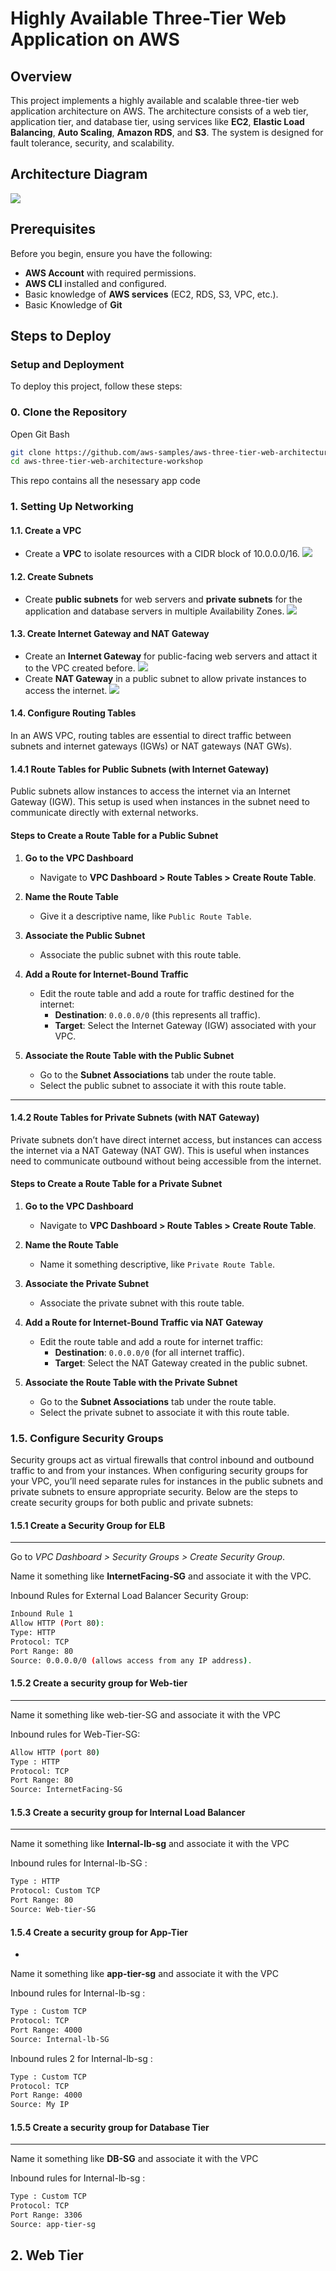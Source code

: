
# Highly Available Three-Tier Web Application on AWS

## Overview

This project implements a highly available and scalable three-tier web application architecture on AWS. The architecture consists of a web tier, application tier, and database tier, using services like **EC2**, **Elastic Load Balancing**, **Auto Scaling**, **Amazon RDS**, and **S3**. The system is designed for fault tolerance, security, and scalability.

## Architecture Diagram

![](https://github.com/Kishor-Bibin/Highly-Available-Three-Tier-Web-Application-on-AWS-/blob/695e40e15298ff396d6abad74e0b09599d88f4a9/Images/Three-tier-Architecture%20Diagram.png)

## Prerequisites

Before you begin, ensure you have the following:
- **AWS Account** with required permissions.
- **AWS CLI** installed and configured.
- Basic knowledge of **AWS services** (EC2, RDS, S3, VPC, etc.).
- Basic Knowledge of **Git**

## Steps to Deploy

### Setup and Deployment

To deploy this project, follow these steps:

### 0. Clone the Repository
Open Git Bash

```bash
git clone https://github.com/aws-samples/aws-three-tier-web-architecture-workshop.git
cd aws-three-tier-web-architecture-workshop
```
This repo contains all the nesessary app code 

### 1. Setting Up Networking

#### 1.1. Create a VPC
- Create a **VPC** to isolate resources with a CIDR block of 10.0.0.0/16.
![](https://github.com/Kishor-Bibin/Highly-Available-Three-Tier-Web-Application-on-AWS-/blob/4d658c2d7afde140e05783a63ba72d843ff741d9/Images/vpc-create.png)


#### 1.2. Create Subnets
- Create **public subnets** for web servers and **private subnets** for the application and database servers in multiple Availability Zones.
  ![](https://github.com/Kishor-Bibin/Highly-Available-Three-Tier-Web-Application-on-AWS-/blob/4d658c2d7afde140e05783a63ba72d843ff741d9/Images/Subnet-create.png)

#### 1.3. Create Internet Gateway and NAT Gateway
- Create an **Internet Gateway** for public-facing web servers and attact it to the VPC created before.
  ![](https://github.com/Kishor-Bibin/Highly-Available-Three-Tier-Web-Application-on-AWS-/blob/4d658c2d7afde140e05783a63ba72d843ff741d9/Images/IGW-create.png)
- Create **NAT Gateway** in a public subnet to allow private instances to access the internet.
![](https://github.com/Kishor-Bibin/Highly-Available-Three-Tier-Web-Application-on-AWS-/blob/4d658c2d7afde140e05783a63ba72d843ff741d9/Images/NAT-gateway%20create.png)  


#### 1.4. Configure Routing Tables

In an AWS VPC, routing tables are essential to direct traffic between subnets and internet gateways (IGWs) or NAT gateways (NAT GWs).



#### 1.4.1 Route Tables for Public Subnets (with Internet Gateway)

Public subnets allow instances to access the internet via an Internet Gateway (IGW). This setup is used when instances in the subnet need to communicate directly with external networks.

#### Steps to Create a Route Table for a Public Subnet

1. **Go to the VPC Dashboard**  
   - Navigate to **VPC Dashboard > Route Tables > Create Route Table**.
   
2. **Name the Route Table**  
   - Give it a descriptive name, like `Public Route Table`.

3. **Associate the Public Subnet**  
   - Associate the public subnet with this route table.

4. **Add a Route for Internet-Bound Traffic**  
   - Edit the route table and add a route for traffic destined for the internet:
     - **Destination**: `0.0.0.0/0` (this represents all traffic).
     - **Target**: Select the Internet Gateway (IGW) associated with your VPC.

5. **Associate the Route Table with the Public Subnet**  
   - Go to the **Subnet Associations** tab under the route table.
   - Select the public subnet to associate it with this route table.

---

#### 1.4.2 Route Tables for Private Subnets (with NAT Gateway)

Private subnets don’t have direct internet access, but instances can access the internet via a NAT Gateway (NAT GW). This is useful when instances need to communicate outbound without being accessible from the internet.

#### Steps to Create a Route Table for a Private Subnet

1. **Go to the VPC Dashboard**  
   - Navigate to **VPC Dashboard > Route Tables > Create Route Table**.

2. **Name the Route Table**  
   - Name it something descriptive, like `Private Route Table`.

3. **Associate the Private Subnet**  
   - Associate the private subnet with this route table.

4. **Add a Route for Internet-Bound Traffic via NAT Gateway**  
   - Edit the route table and add a route for internet traffic:
     - **Destination**: `0.0.0.0/0` (for all internet traffic).
     - **Target**: Select the NAT Gateway created in the public subnet.

5. **Associate the Route Table with the Private Subnet**  
   - Go to the **Subnet Associations** tab under the route table.
   - Select the private subnet to associate it with this route table.




### 1.5. Configure Security Groups
Security groups act as virtual firewalls that control inbound and outbound traffic to and from your instances. When configuring security groups for your VPC, you’ll need separate rules for instances in the public subnets and private subnets to ensure appropriate security. Below are the steps to create security groups for both public and private subnets:

#### 1.5.1 Create a Security Group for ELB
---

Go to *VPC Dashboard > Security Groups > Create Security Group*.

Name it something like **InternetFacing-SG** and associate it with the VPC.

Inbound Rules for External Load Balancer Security Group:
``` bash
Inbound Rule 1 
Allow HTTP (Port 80):
Type: HTTP
Protocol: TCP
Port Range: 80
Source: 0.0.0.0/0 (allows access from any IP address).
```

#### 1.5.2 Create a security group for Web-tier
---

Name it something like web-tier-SG and associate it with the VPC

Inbound rules for Web-Tier-SG:
``` bash
Allow HTTP (port 80)
Type : HTTP
Protocol: TCP
Port Range: 80
Source: InternetFacing-SG
```

#### 1.5.3 Create a security group for Internal Load Balancer
---

Name it something like **Internal-lb-sg** and associate it with the VPC

Inbound rules for Internal-lb-SG : 
``` bash
Type : HTTP
Protocol: Custom TCP
Port Range: 80
Source: Web-tier-SG
```
#### 1.5.4 Create a security group for App-Tier
-

Name it something like **app-tier-sg** and associate it with the VPC

Inbound rules for Internal-lb-sg : 
``` bash
Type : Custom TCP
Protocol: TCP
Port Range: 4000
Source: Internal-lb-SG
```
Inbound rules 2 for Internal-lb-sg : 
``` bash
Type : Custom TCP
Protocol: TCP
Port Range: 4000
Source: My IP
```
#### 1.5.5 Create a security group for Database Tier
---

Name it something like **DB-SG** and associate it with the VPC

Inbound rules for Internal-lb-sg : 
``` bash
Type : Custom TCP
Protocol: TCP
Port Range: 3306
Source: app-tier-sg
```

## 2. Web Tier


